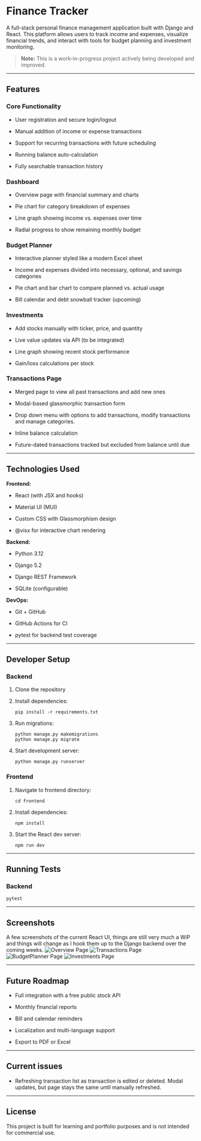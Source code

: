 Finance Tracker
===============

A full-stack personal finance management application built with Django and React. This platform allows users to track income and expenses, visualize financial trends, and interact with tools for budget planning and investment monitoring.

> **Note:** This is a work-in-progress project actively being developed and improved.

* * * * *

Features
--------

### Core Functionality

-   User registration and secure login/logout

-   Manual addition of income or expense transactions

-   Support for recurring transactions with future scheduling

-   Running balance auto-calculation

-   Fully searchable transaction history

### Dashboard

-   Overview page with financial summary and charts

-   Pie chart for category breakdown of expenses

-   Line graph showing income vs. expenses over time

-   Radial progress to show remaining monthly budget

### Budget Planner

-   Interactive planner styled like a modern Excel sheet

-   Income and expenses divided into necessary, optional, and savings categories

-   Pie chart and bar chart to compare planned vs. actual usage

-   Bill calendar and debt snowball tracker (upcoming)

### Investments

-   Add stocks manually with ticker, price, and quantity

-   Live value updates via API (to be integrated)

-   Line graph showing recent stock performance

-   Gain/loss calculations per stock

### Transactions Page

-   Merged page to view all past transactions and add new ones

-   Modal-based glassmorphic transaction form

-   Drop down menu with options to add transactions, modify transactions and manage categories. 

-   Inline balance calculation

-   Future-dated transactions tracked but excluded from balance until due

* * * * *

Technologies Used
-----------------

**Frontend:**

-   React (with JSX and hooks)

-   Material UI (MUI)

-   Custom CSS with Glassmorphism design

-   @visx for interactive chart rendering

**Backend:**

-   Python 3.12

-   Django 5.2

-   Django REST Framework

-   SQLite (configurable)

**DevOps:**

-   Git + GitHub

-   GitHub Actions for CI

-   pytest for backend test coverage

* * * * *

Developer Setup
---------------

### Backend

1.  Clone the repository

2.  Install dependencies:

    ```
    pip install -r requirements.txt
    ```

3.  Run migrations:

    ```
    python manage.py makemigrations
    python manage.py migrate
    ```

4.  Start development server:

    ```
    python manage.py runserver
    ```

### Frontend

1.  Navigate to frontend directory:

    ```
    cd frontend
    ```

2.  Install dependencies:

    ```
    npm install
    ```

3.  Start the React dev server:

    ```
    npm run dev
    ```

* * * * *

Running Tests
-------------

### Backend

```
pytest
```

* * * * *

Screenshots
-----------
A few screenshots of the current React UI, things are still very much a WiP and things will change as I hook them up to the Django backend over the coming weeks. 
![Overview Page](https://github.com/Nozdub/financeTracker/blob/main/financeTrackerOverview.png?raw=true)
![Transactions Page](https://github.com/Nozdub/financeTracker/blob/main/financeTrackerTransactions.png?raw=true)
![BudgetPlanner Page](https://github.com/Nozdub/financeTracker/blob/main/financeTrackerBudgetPlanner.png?raw=true)
![Investments Page](https://github.com/Nozdub/financeTracker/blob/main/financeTrackerInvestments.png?raw=true)


* * * * *

Future Roadmap
--------------

-   Full integration with a free public stock API

-   Monthly financial reports

-   Bill and calendar reminders

-   Localization and multi-language support

-   Export to PDF or Excel

* * * * *

Current issues
-------------
- Refreshing transaction list as transaction is edited or deleted. Modal updates, but page stays the same until manually refreshed. 
* * * * *

License
-------

This project is built for learning and portfolio purposes and is not intended for commercial use.
